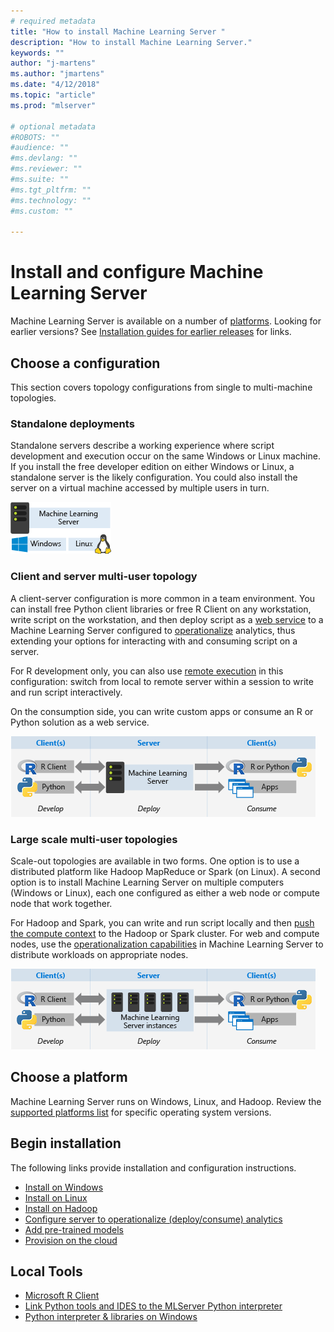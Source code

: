 ```yaml
---
# required metadata
title: "How to install Machine Learning Server "
description: "How to install Machine Learning Server."
keywords: ""
author: "j-martens"
ms.author: "jmartens"
ms.date: "4/12/2018"
ms.topic: "article"
ms.prod: "mlserver"

# optional metadata
#ROBOTS: ""
#audience: ""
#ms.devlang: ""
#ms.reviewer: ""
#ms.suite: ""
#ms.tgt_pltfrm: ""
#ms.technology: ""
#ms.custom: ""

---
```


# Install and configure Machine Learning Server

Machine Learning Server is available on a number of [platforms](r-server-install-supported-platforms.md). Looking for earlier versions? See [Installation guides for earlier releases](r-server-install.md) for links.

## Choose a configuration

This section covers topology configurations from single to multi-machine topologies.

### Standalone deployments

Standalone servers describe a working experience where script development and execution occur on the same Windows or Linux machine. If you install the free developer edition on either Windows or Linux, a standalone server is the likely configuration. You could also install the server on a virtual machine accessed by multiple users in turn. 

   ![standalone server on Windows or Linux](./media/machine-learning-server-install/install-topology-standalone.png)

### Client and server multi-user topology

A client-server configuration is more common in a team environment. You can install free Python client libraries or free R Client on any workstation, write script on the workstation, and then deploy script as a [web service](~/operationalize/concept-what-are-web-services.md) to a Machine Learning Server configured to [operationalize](~/what-is-operationalization.md) analytics, thus extending your options for interacting with and consuming script on a server. 

For R development only, you can also use [remote execution](~/r/how-to-execute-code-remotely.md) in this configuration: switch from local to remote server within a session to write and run script interactively. 

On the consumption side, you can write custom apps or consume an R or Python solution as a web service.

   ![client server topology](./media/machine-learning-server-install/install-topology-client-server.png)

### Large scale multi-user topologies

Scale-out topologies are available in two forms. One option is to use a distributed platform like Hadoop MapReduce or Spark (on Linux). A second option is to install Machine Learning Server on multiple computers (Windows or Linux), each one configured as either a web node or compute node that work together.

For Hadoop and Spark, you can write and run script locally and then [push the compute context](~/r/concept-what-is-compute-context.md) to the Hadoop or Spark cluster. For web and compute nodes, use the [operationalization capabilities](~/what-is-operationalization.md) in Machine Learning Server to distribute workloads on appropriate nodes.

   ![scaleout topology on clustered computers](./media/machine-learning-server-install/install-topology-scaleout.png)

## Choose a platform

Machine Learning Server runs on Windows, Linux, and Hadoop. Review the [supported platforms list](r-server-install-supported-platforms.md) for specific operating system versions.

## Begin installation

The following links provide installation and configuration instructions.

+ [Install on Windows](machine-learning-server-windows-install.md)    
+ [Install on Linux](machine-learning-server-linux-install.md)    
+ [Install on Hadoop](machine-learning-server-hadoop-install.md)    
+ [Configure server to operationalize (deploy/consume) analytics](../operationalize/configure-start-for-administrators.md)    
+ [Add pre-trained models](microsoftml-install-pretrained-models.md)    
+ [Provision on the cloud](machine-learning-server-in-the-cloud.md)    

## Local Tools

+ [Microsoft R Client](../r-client/what-is-microsoft-r-client.md)   
+ [Link Python tools and IDES to the MLServer Python interpreter ](../python/quickstart-python-tools.md) 
+ [Python interpreter & libraries on Windows](python-libraries-interpreter.md)    
